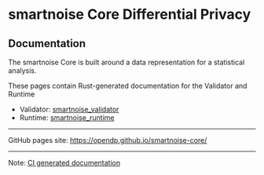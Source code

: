 # smartnoise Core Differential Privacy

## Documentation

The smartnoise Core is built around a data representation for a statistical analysis.

These pages contain Rust-generated documentation for the Validator and Runtime

- Validator: [smartnoise_validator](https://opendp.github.io/smartnoise-core/doc/smartnoise_validator/index.html)
- Runtime: [smartnoise_runtime](https://opendp.github.io/smartnoise-core/doc/smartnoise_runtime/index.html)

---

GitHub pages site: https://opendp.github.io/smartnoise-core/

---

Note: [CI generated documentation](https://github.com/opendifferentialprivacy/smartnoise-core/blob/develop/.travis.yml)
